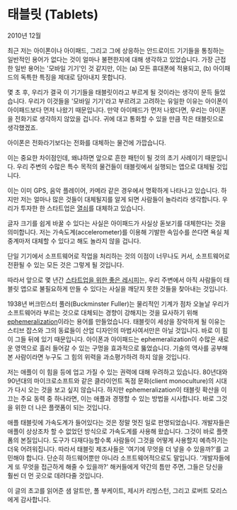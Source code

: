 # 태블릿 (Tablets)

2010년 12월

최근 저는 아이폰이나 아이패드, 그리고 그에 상응하는 안드로이드 기기들을 통칭하는 일반적인 용어가 없다는 것이 얼마나 불편한지에 대해 생각하고 있었습니다. 가장 근접한 일반 용어는 '모바일 기기'인 것 같지만, 이는 (a) 모든 휴대폰에 적용되고, (b) 아이패드의 독특한 특징을 제대로 담아내지 못합니다.

몇 초 후, 우리가 결국 이 기기들을 태블릿이라고 부르게 될 것이라는 생각이 문득 들었습니다. 우리가 이것들을 '모바일 기기'라고 부르려고 고려하는 유일한 이유는 아이폰이 아이패드보다 먼저 나왔기 때문입니다. 만약 아이패드가 먼저 나왔다면, 우리는 아이폰을 전화기로 생각하지 않았을 겁니다. 귀에 대고 통화할 수 있을 만큼 작은 태블릿으로 생각했겠죠.

아이폰은 전화라기보다는 전화를 대체하는 물건에 가깝습니다.

이는 중요한 차이점인데, 왜냐하면 앞으로 흔한 패턴이 될 것의 초기 사례이기 때문입니다. 우리 주변의 수많은 특수 목적의 물건들이 태블릿에서 실행되는 앱으로 대체될 것입니다.

이는 이미 GPS, 음악 플레이어, 카메라 같은 경우에서 명확하게 나타나고 있습니다. 하지만 저는 얼마나 많은 것들이 대체될지를 알게 되면 사람들이 놀라리라 생각합니다. 우리가 투자한 한 스타트업은 [열쇠](http://www.getkisi.com)를 대체하고 있습니다.

글자 크기를 쉽게 바꿀 수 있다는 사실은 아이패드가 사실상 돋보기를 대체한다는 것을 의미합니다. 저는 가속도계(accelerometer)를 이용해 기발한 속임수를 쓴다면 욕실 체중계마저 대체할 수 있다고 해도 놀라지 않을 겁니다.

단일 기기에서 소프트웨어로 작업을 처리하는 것의 이점이 너무나도 커서, 소프트웨어로 전환될 수 있는 모든 것은 그렇게 될 것입니다.

따라서 앞으로 몇 년간 [스타트업을 위한 좋은 레시피](http://www.paulgraham.com/startupideas.html)는, 우리 주변에서 아직 사람들이 태블릿 앱으로 불필요하게 만들 수 있다는 사실을 깨닫지 못한 것들을 찾아내는 것입니다.

1938년 버크민스터 풀러(Buckminster Fuller)는 물리적인 기계가 점차 오늘날 우리가 소프트웨어라 부르는 것으로 대체되는 경향이 강해지는 것을 묘사하기 위해 [ephemeralization](http://en.wikipedia.org/wiki/Ephemeralization)이라는 용어를 만들었습니다. 태블릿이 세상을 장악하게 될 이유는 스티브 잡스와 그의 동료들이 산업 디자인의 마법사여서만은 아닐 것입니다. 바로 이 힘이 그들 뒤에 있기 때문입니다. 아이폰과 아이패드는 ephemeralization이 수많은 새로운 영역으로 흘러 들어갈 수 있는 구멍을 효과적으로 뚫었습니다. 기술의 역사를 공부해 본 사람이라면 누구도 그 힘의 위력을 과소평가하려 하지 않을 것입니다.

저는 애플이 이 힘을 등에 업고 가질 수 있는 권력에 대해 우려하고 있습니다. 80년대와 90년대의 마이크로소프트와 같은 클라이언트 독점 문화(client monoculture)의 시대가 다시 오는 것을 보고 싶지 않습니다. 하지만 ephemeralization이 태블릿 확산을 이끄는 주요 동력 중 하나라면, 이는 애플과 경쟁할 수 있는 방법을 시사합니다. 바로 그것을 위한 더 나은 플랫폼이 되는 것입니다.

애플 태블릿에 가속도계가 들어있다는 것은 정말 멋진 일로 판명되었습니다. 개발자들은 애플이 상상조차 할 수 없었던 방식으로 가속도계를 사용해 왔습니다. 그것이 바로 플랫폼의 본질입니다. 도구가 다재다능할수록 사람들이 그것을 어떻게 사용할지 예측하기는 더욱 어려워집니다. 따라서 태블릿 제조사들은 '여기에 무엇을 더 넣을 수 있을까?'를 고민해야 합니다. 단순히 하드웨어뿐만 아니라 소프트웨어적으로도 말입니다. '개발자들에게 또 무엇을 접근하게 해줄 수 있을까?' 해커들에게 약간의 틈만 주면, 그들은 당신을 훨씬 더 먼 곳으로 데려다줄 것입니다.

이 글의 초고를 읽어준 샘 알트만, 폴 부케이트, 제시카 리빙스턴, 그리고 로버트 모리스에게 감사합니다.